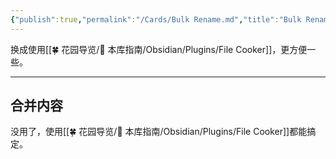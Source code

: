 ```yaml
---
{"publish":true,"permalink":"/Cards/Bulk Rename.md","title":"Bulk Rename","created":"2023-01-23","modified":"2025-06-23","tags":["obsidian插件"],"cssclasses":""}
---
```




换成使用[[🍀 花园导览/🧰 本库指南/Obsidian/Plugins/File Cooker]]，更方便一些。


---

## 合并内容


没用了，使用[[🍀 花园导览/🧰 本库指南/Obsidian/Plugins/File Cooker]]都能搞定。

